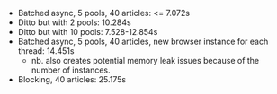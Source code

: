 - Batched async, 5 pools, 40 articles: <= 7.072s
- Ditto but with 2 pools: 10.284s
- Ditto but with 10 pools: 7.528-12.854s
- Batched async, 5 pools, 40 articles, new browser instance for each thread: 14.451s
  - nb. also creates potential memory leak issues because of the number of instances.
- Blocking, 40 articles: 25.175s 
